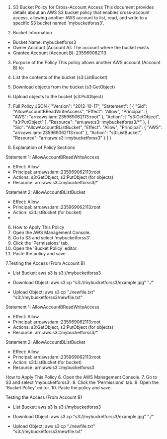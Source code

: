 1. S3 Bucket Policy for Cross-Account Access
This document provides details about an AWS S3 bucket policy that enables cross-account access, allowing another AWS account to list, read, and write to a specific S3 bucket named 'mybucketforss3'.


2. Bucket Information
-	Bucket Name: mybucketforss3
-	Owner Account (Account A): The account where the bucket exists
-	Grantee Account (Account B): 235969062113


3. Purpose of the Policy
This policy allows another AWS account (Account B) to:
1.	List the contents of the bucket (s3:ListBucket)
2.	Download objects from the bucket (s3:GetObject)
3.	Upload objects to the bucket (s3:PutObject)


4.	Full Policy JSON
{
"Version": "2012-10-17",
"Statement": [
{
"Sid": "AllowAccountBReadWriteAccess", "Effect": "Allow",
"Principal": {
"AWS": "arn:aws:iam::235969062113:root"
},
"Action": [ "s3:GetObject", "s3:PutObject"
],
"Resource": "arn:aws:s3:::mybucketforss3/*"
},
{
"Sid": "AllowAccountBListBucket", "Effect": "Allow",
"Principal": {
"AWS": "arn:aws:iam::235969062113:root"
},
"Action": "s3:ListBucket",
"Resource": "arn:aws:s3:::mybucketforss3"
}
]
}



5.	Explanation of Policy Sections

Statement 1: AllowAccountBReadWriteAccess
-	Effect: Allow
-	Principal: arn:aws:iam::235969062113:root
-	Actions: s3:GetObject, s3:PutObject (for objects)
-	Resource: arn:aws:s3:::mybucketforss3/*

Statement 2: AllowAccountBListBucket
-	Effect: Allow
-	Principal: arn:aws:iam::235969062113:root
-	Action: s3:ListBucket (for bucket)
-	

6.	How to Apply This Policy
1.	Open the AWS Management Console.
2.	Go to S3 and select 'mybucketforss3'.
3.	Click the 'Permissions' tab.
4.	Open the 'Bucket Policy' editor.
5.	Paste the policy and save.


7.Testing the Access (From Account B)
-	List Bucket:
aws s3 ls s3://mybucketforss3

-	Download Object:
aws s3 cp "s3://mybucketforss3/example.jpg" "./"

-	Upload Object:
aws s3 cp "./newfile.txt" "s3://mybucketforss3/newfile.txt"


 
Statement 1: AllowAccountBReadWriteAccess
-	Effect: Allow
-	Principal: arn:aws:iam::235969062113:root
-	Actions: s3:GetObject, s3:PutObject (for objects)
-	Resource: arn:aws:s3:::mybucketforss3/*

Statement 2: AllowAccountBListBucket
-	Effect: Allow
-	Principal: arn:aws:iam::235969062113:root
-	Action: s3:ListBucket (for bucket)
-	Resource: arn:aws:s3:::mybucketforss3


How to Apply This Policy
6.	Open the AWS Management Console.
7.	Go to S3 and select 'mybucketforss3'.
8.	Click the 'Permissions' tab.
9.	Open the 'Bucket Policy' editor.
10.	Paste the policy and save.


Testing the Access (From Account B)
-	List Bucket:
aws s3 ls s3://mybucketforss3

-	Download Object:
aws s3 cp "s3://mybucketforss3/example.jpg" "./"

-	Upload Object:
aws s3 cp "./newfile.txt" "s3://mybucketforss3/newfile.txt"
